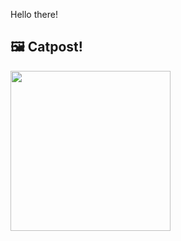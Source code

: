 Hello there!



## 🖼️ Catpost!

<sub>
    <img src="https://cdn2.thecatapi.com/images/ats.jpg" height="256">
</sub>

